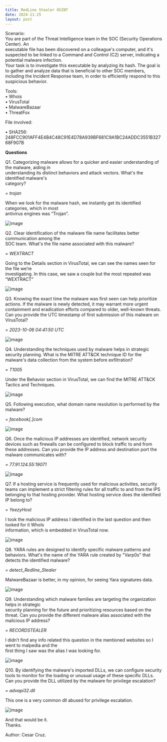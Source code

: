 ```yaml
---
title: RedLine Stealer OSINT
date: 2024-11-25
layout: post
---
```

Scenario:  
You are part of the Threat Intelligence team in the SOC (Security Operations Center). An  
executable file has been discovered on a colleague's computer, and it's suspected to be linked to a Command and Control (C2) server, indicating a potential malware infection.  
Your task is to investigate this executable by analyzing its hash. The goal is to gather and analyze data that is beneficial to other SOC members, including the Incident Response team, in order to efficiently respond to this suspicious behavior.
 
Tools:  
• Whois  
• VirusTotal  
• MalwareBazaar  
• ThreatFox

File involved: 

• SHA256: 248FCC901AFF4E4B4C48C91E4D78A939BF681C9A1BC24ADDC3551B32768F907B

**Questions**
 
Q1. Categorizing malware allows for a quicker and easier understanding of the malware, aiding in  
understanding its distinct behaviors and attack vectors. What's the identified malware's  
category?  

*= trojan*
 
When we look for the malware hash, we instantly get its identified categories, which in most  
antivirus engines was “Trojan”.

![image](/assets/images/20241124162834-0.png)

Q2. Clear identification of the malware file name facilitates better communication among the  
SOC team. What's the file name associated with this malware?  

*= WEXTRACT*
 
Going to the Details section in VirusTotal, we can see the names seen for the file we’re  
investigating. In this case, we saw a couple but the most repeated was “WEXTRACT”

![image](/assets/images/20241124162835-1.png)

Q3. Knowing the exact time the malware was first seen can help prioritize actions. If the malware is newly detected, it may warrant more urgent containment and eradication efforts compared to older, well-known threats. Can you provide the UTC timestamp of first submission of this malware on VirusTotal?  

*= 2023-10-06 04:41:50 UTC*

![image](/assets/images/20241124162836-2.png)

Q4. Understanding the techniques used by malware helps in strategic security planning. What is the MITRE ATT&CK technique ID for the malware's data collection from the system before exfiltration?  

*= T1005*
 
Under the Behavior section in VirusTotal, we can find the MITRE ATT&CK Tactics and Techniques.

![image](/assets/images/20241124162838-3.png)

Q5. Following execution, what domain name resolution is performed by the malware?  

*= facebook[.]com*

![image](/assets/images/20241124162840-4.png)

Q6. Once the malicious IP addresses are identified, network security devices such as firewalls can be configured to block traffic to and from these addresses. Can you provide the IP address and destination port the malware communicates with?  

*= 77.91.124.55:19071*

![image](/assets/images/20241124162842-5.png)

Q7. If a hosting service is frequently used for malicious activities, security teams can implement a strict filtering rules for all traffic to and from the IPS belonging to that hosting provider. What hosting service does the identified IP belong to?  

*= YeezyHost*
 
I took the malicious IP address I identified in the last question and then looked for it WhoIs  
information, which is embedded in VirusTotal now.

![image](/assets/images/20241124162846-6.png)

Q8. YARA rules are designed to identify specific malware patterns and behaviors. What's the name of the YARA rule created by "Varp0s" that detects the identified malware?  

*= detect_Redline_Stealer*
 
MalwareBazaar is better, in my opinion, for seeing Yara signatures data.

![image](/assets/images/20241124162848-7.png)

Q9. Understanding which malware families are targeting the organization helps in strategic  
security planning for the future and prioritizing resources based on the threat. Can you provide the different malware alias associated with the malicious IP address?  

*= RECORDSTEALER*
 
I didn’t find any info related this question in the mentioned websites so I went to malpedia and the  
first thing I saw was the alias I was looking for.

![image](/assets/images/20241124162849-8.png)

Q10. By identifying the malware's imported DLLs, we can configure security tools to monitor for the loading or unusual usage of these specific DLLs. Can you provide the DLL utilized by the malware for privilege escalation?  

*= advapi32.dll*

This one is a very common dll abused for privilege escalation.

![image](/assets/images/casuihcasiuh.png)

And that would be it.  
Thanks.
 
Author: Cesar Cruz.
